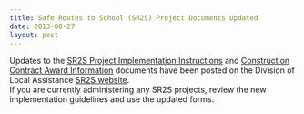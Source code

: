 ```yaml
---
title: Safe Routes to School (SR2S) Project Documents Updated
date: 2013-08-27
layout: post
---
```

Updates to the [SR2S Project Implementation Instructions][1] and [Construction Contract Award Information][2] documents have been posted on the Division of Local Assistance [SR2S website][3].  
If you are currently administering any SR2S projects, review the new implementation guidelines and use the updated forms.

[1]: http://www.dot.ca.gov/hq/LocalPrograms/saferoutes/documents/SR2S_Implementation_Instructions_9-1-2013.pdf
[2]: http://www.dot.ca.gov/hq/LocalPrograms/saferoutes/documents/SR2S_Contract_Award2013.pdf
[3]: http://www.dot.ca.gov/hq/LocalPrograms/saferoutes/sr2s_instruct.htm